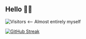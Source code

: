 ## Hello 🧙🦖

![Visitors](https://api.visitorbadge.io/api/visitors?path=https%3A%2F%2Fgithub.com%2Fevmckinney9&label=visitors&countColor=%232ccce4&style=plastic) <-- Almost entirely myself

[![GitHub Streak](https://streak-stats.demolab.com?user=evmckinney9&theme=leafy&exclude_days=Sun%2CSat)](https://git.io/streak-stats)
